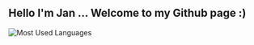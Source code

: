 ## Hello I'm Jan ... Welcome to my Github page :)

![Most Used Languages](https://github-readme-stats.vercel.app/api/top-langs/?username=janml&theme=vue-dark&layout=compact&langs_count=10)

